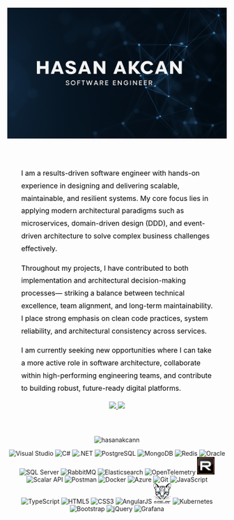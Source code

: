 <p align="center">
  <img src="https://raw.githubusercontent.com/hasanakcann/hasanakcann/main/hasan-akcan-banner.png" alt="Hasan Akcan Banner" width="100%" height="300px"  />
</p>

<div align="center" style="padding: 2rem; color: black;">
  <div style="max-width: 800px; margin: auto; font-size: 16px; line-height: 1.8; text-align: left;">
  <p>
    I am a results-driven software engineer with hands-on experience in designing and delivering scalable, maintainable, and resilient systems. My core focus lies in applying modern architectural paradigms such as microservices, domain-driven design (DDD), and event-driven architecture     to solve complex business challenges effectively.
  </p>

  <p>
    Throughout my projects, I have contributed to both implementation and architectural decision-making processes—
    striking a balance between technical excellence, team alignment, and long-term maintainability.
    I place strong emphasis on clean code practices, system reliability, and architectural consistency across services.
  </p>

  <p>
    I am currently seeking new opportunities where I can take a more active role in software architecture,
    collaborate within high-performing engineering teams, and contribute to building robust, future-ready digital platforms.
  </p>
</div>

 <p>
    <a href="https://www.linkedin.com/in/hasanakcan/" target="_blank">
      <img src="https://img.shields.io/badge/LinkedIn-0077B5?style=flat&logo=linkedin&logoColor=white" />
    </a>
    <a href="mailto:hasanakcann@gmail.com">
      <img src="https://img.shields.io/badge/Gmail-D14836?style=flat&logo=gmail&logoColor=white" />
    </a>
 </p>
</div>

<p align="center">
  <img src="https://komarev.com/ghpvc/?username=hasanakcann&label=Profile%20views&color=0e75b6&style=flat" alt="hasanakcann" />
</p>

<p align="center">
  <img src="https://cdn.jsdelivr.net/gh/devicons/devicon/icons/visualstudio/visualstudio-plain.svg" title="Visual Studio" width="40"/>
  <img src="https://cdn.jsdelivr.net/gh/devicons/devicon/icons/csharp/csharp-original.svg" title="C#" width="40"/>
  <img src="https://cdn.jsdelivr.net/gh/devicons/devicon/icons/dot-net/dot-net-original.svg" title=".NET" width="40"/>
  <img src="https://cdn.jsdelivr.net/gh/devicons/devicon/icons/postgresql/postgresql-original.svg" title="PostgreSQL" width="40"/>
  <img src="https://cdn.jsdelivr.net/gh/devicons/devicon/icons/mongodb/mongodb-original.svg" title="MongoDB" width="40"/>
  <img src="https://cdn.jsdelivr.net/gh/devicons/devicon/icons/redis/redis-original.svg" title="Redis" width="40"/>
  <img src="https://cdn.jsdelivr.net/gh/devicons/devicon/icons/oracle/oracle-original.svg" title="Oracle" width="40"/>
  <img src="https://cdn.jsdelivr.net/gh/devicons/devicon/icons/microsoftsqlserver/microsoftsqlserver-plain.svg" title="SQL Server" width="40"/>
  <img src="https://www.vectorlogo.zone/logos/rabbitmq/rabbitmq-icon.svg" title="RabbitMQ" width="40"/>
  <img src="https://www.vectorlogo.zone/logos/elastic/elastic-icon.svg" title="Elasticsearch" width="40"/>
  <img src="https://cdn.jsdelivr.net/gh/devicons/devicon/icons/opentelemetry/opentelemetry-original.svg" title="OpenTelemetry" width="40"/>
  <img src="https://raw.githubusercontent.com/swagger-api/swagger-ui/master/dist/favicon-32x32.png" title="Swagger" width="40"/>
  <img src="https://tse4.mm.bing.net/th/id/OIP.vKRpZHq2L_sRbjDmxBgmmgHaDf?pid=ImgDet&rs=1" title="Scalar API" width="40"/>
  <img src="https://www.vectorlogo.zone/logos/getpostman/getpostman-icon.svg" title="Postman" width="40"/>
  <img src="https://cdn.jsdelivr.net/gh/devicons/devicon/icons/docker/docker-original.svg" title="Docker" width="40"/>
  <img src="https://cdn.jsdelivr.net/gh/devicons/devicon/icons/azure/azure-original.svg" title="Azure" width="40"/>
  <img src="https://cdn.jsdelivr.net/gh/devicons/devicon/icons/git/git-original.svg" title="Git" width="40"/>
  <img src="https://cdn.jsdelivr.net/gh/devicons/devicon/icons/javascript/javascript-original.svg" title="JavaScript" width="40"/>
  <img src="https://cdn.jsdelivr.net/gh/devicons/devicon/icons/typescript/typescript-original.svg" title="TypeScript" width="40"/>
  <img src="https://cdn.jsdelivr.net/gh/devicons/devicon/icons/html5/html5-original.svg" title="HTML5" width="40"/>
  <img src="https://cdn.jsdelivr.net/gh/devicons/devicon/icons/css3/css3-original.svg" title="CSS3" width="40"/>
  <img src="https://cdn.jsdelivr.net/gh/devicons/devicon/icons/angularjs/angularjs-original.svg" title="AngularJS" width="40"/>
  <img src="https://raw.githubusercontent.com/ThreeMammals/Ocelot/refs/heads/assets/images/ocelot_logo.png" title="Ocelot" width="40"/>
  <img src="https://cdn.jsdelivr.net/gh/devicons/devicon/icons/kubernetes/kubernetes-plain.svg" title="Kubernetes" width="40"/>
  <img src="https://cdn.jsdelivr.net/gh/devicons/devicon/icons/bootstrap/bootstrap-original.svg" title="Bootstrap" width="40"/>
  <img src="https://cdn.jsdelivr.net/gh/devicons/devicon/icons/jquery/jquery-original.svg" title="jQuery" width="40"/>
  <img src="https://cdn.jsdelivr.net/gh/devicons/devicon/icons/grafana/grafana-original.svg" title="Grafana" width="40"/>
</p>

